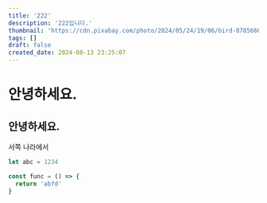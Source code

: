 ```yaml
---
title: '222'
description: '222입니다.'
thumbnail: 'https://cdn.pixabay.com/photo/2024/05/24/19/06/bird-8785666_1280.jpg'
tags: []
draft: false
created_date: 2024-08-13 23:25:07
---
```




# 안녕하세요.

## 안녕하세요.

서쪽 나라에서

```js
let abc = 1234

const func = () => {
  return 'abfd'
}
```
